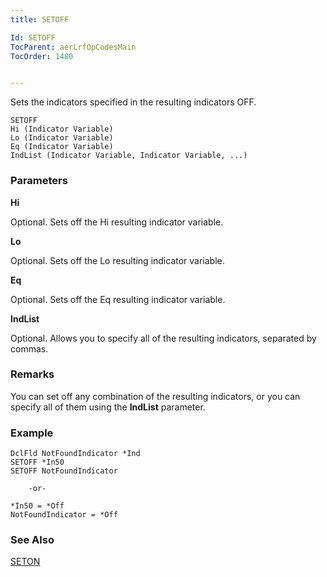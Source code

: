 ```yaml
---
title: SETOFF

Id: SETOFF
TocParent: aerLrfOpCodesMain
TocOrder: 1480


---
```


Sets the indicators specified in the resulting indicators OFF.

```
SETOFF 
Hi (Indicator Variable)
Lo (Indicator Variable)
Eq (Indicator Variable)
IndList (Indicator Variable, Indicator Variable, ...)
```

### Parameters

**Hi** 

Optional. Sets off the Hi resulting indicator variable.


**Lo** 

Optional. Sets off the Lo resulting indicator variable.


**Eq** 

Optional. Sets off the Eq resulting indicator variable.


**IndList** 

Optional. Allows you to specify all of the resulting indicators, separated by commas.


### Remarks
You can set off any combination of the resulting indicators, or you can specify all of them using the **IndList** parameter. 

### Example

```
DclFld NotFoundIndicator *Ind
SETOFF *In50        
SETOFF NotFoundIndicator

    -or-

*In50 = *Off
NotFoundIndicator = *Off
```

### See Also
[SETON](SETON.html) 

